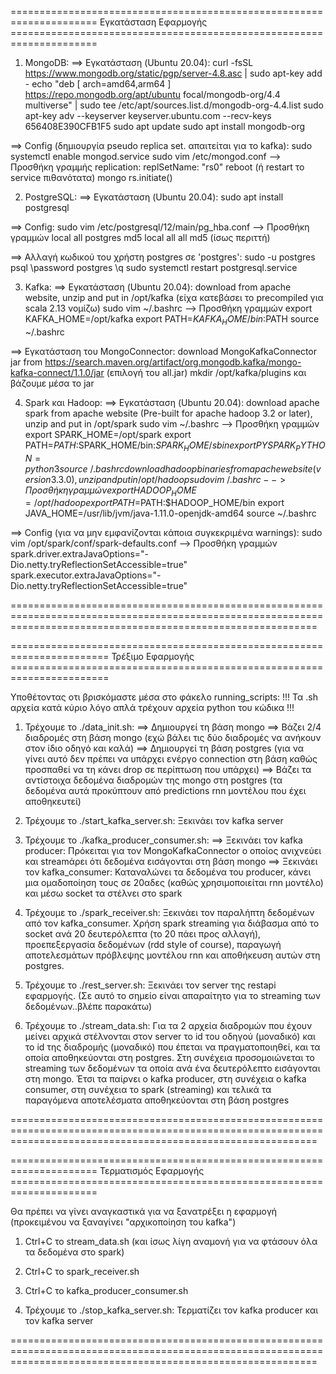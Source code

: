 ===================================================================== Εγκατάσταση Εφαρμογής =====================================================================

1) MongoDB: 
  ==> Εγκατάσταση (Ubuntu 20.04): 
  	curl -fsSL https://www.mongodb.org/static/pgp/server-4.8.asc | sudo apt-key add -
	echo "deb [ arch=amd64,arm64 ] https://repo.mongodb.org/apt/ubuntu focal/mongodb-org/4.4 multiverse" | sudo tee /etc/apt/sources.list.d/mongodb-org-4.4.list
	sudo apt-key adv --keyserver keyserver.ubuntu.com --recv-keys 656408E390CFB1F5
	sudo apt update
	sudo apt install mongodb-org

  ==> Config (δημιουργία pseudo replica set. απαιτείται για το kafka): 
  	sudo systemctl enable mongod.service
  	sudo vim /etc/mongod.conf --> Προσθήκη γραμμής
  				replication:
  					replSetName: "rs0"
  	reboot (ή restart το service πιθανότατα)
	mongo
	rs.initiate()

2) PostgreSQL:
  ==> Εγκατάσταση (Ubuntu 20.04):
  	sudo apt install postgresql
  
  ==> Config:
  	sudo vim /etc/postgresql/12/main/pg_hba.conf --> Προσθήκη γραμμών
  		local   all             postgres                                md5
  		local   all             all                                     md5 (ίσως περιττή)	
  
  ==> Αλλαγή κωδικού του χρήστη postgres σε 'postgres':
  	sudo -u postgres psql
  	\password postgres
  	\q
  	sudo systemctl restart postgresql.service

3) Kafka:
  ==> Εγκατάσταση (Ubuntu 20.04):
  	download from apache website, unzip and put in /opt/kafka (είχα κατεβάσει το precompiled για scala 2.13 νομίζω)
  	sudo vim ~/.bashrc --> Προσθήκη γραμμών
  		export KAFKA_HOME=/opt/kafka
		export PATH=$KAFKA_HOME/bin:$PATH
	source ~/.bashrc

  ==> Εγκατάσταση του MongoConnector:
  	download MongoKafkaConnector jar from https://search.maven.org/artifact/org.mongodb.kafka/mongo-kafka-connect/1.1.0/jar (επιλογή του all.jar)
  	mkdir /opt/kafka/plugins και βάζουμε μέσα το jar
  
4) Spark και Hadoop:
  ==> Εγκατάσταση (Ubuntu 20.04):
  	download apache spark from apache website (Pre-built for apache hadoop 3.2 or later), unzip and put in /opt/spark
  	sudo vim ~/.bashrc --> Προσθήκη γραμμών
  		export SPARK_HOME=/opt/spark
		export PATH=$PATH:$SPARK_HOME/bin:$SPARK_HOME/sbin
		export PYSPARK_PYTHON=python3
	source ~/.bashrc
	download hadoop binaries from apache website (version 3.3.0), unzip and put in /opt/hadoop
	sudo vim ~/.bashrc --> Προσθήκη γραμμών
		export HADOOP_HOME=/opt/hadoop
		export PATH=$PATH:$HADOOP_HOME/bin
		export JAVA_HOME=/usr/lib/jvm/java-1.11.0-openjdk-amd64
	source ~/.bashrc

  ==> Config (για να μην εμφανίζονται κάποια συγκεκριμένα warnings):
  	sudo vim /opt/spark/conf/spark-defaults.conf --> Προσθήκη γραμμών
  		spark.driver.extraJavaOptions="-Dio.netty.tryReflectionSetAccessible=true"
		spark.executor.extraJavaOptions="-Dio.netty.tryReflectionSetAccessible=true"
		
=================================================================================================================================================================

======================================================================= Τρέξιμο Εφαρμογής =======================================================================

Υποθέτοντας οτι βρισκόμαστε μέσα στο φάκελο running_scripts: !!! Τα .sh αρχεία κατά κύριο λόγο απλά τρέχουν αρχεία python του κώδικα !!!

1) Τρέχουμε το ./data_init.sh:
	==> Δημιουργεί τη βάση mongo
	==> Βάζει 2/4 διαδρομές στη βάση mongo (εχώ βάλει τις δύο διαδρομές να ανήκουν στον ίδιο οδηγό και καλά)
	==> Δημιουργεί τη βάση postgres (για να γίνει αυτό δεν πρέπει να υπάρχει ενέργο connection στη βάση καθώς προσπαθεί να τη κάνει drop σε περίπτωση που 	    υπάρχει)
	==> Βάζει τα αντίστοιχα δεδομένα διαδρομών της mongo στη postgres (τα δεδομένα αυτά προκύπτουν από predictions rnn μοντέλου που έχει αποθηκευτεί)

2) Τρέχουμε το ./start_kafka_server.sh: Ξεκινάει τον kafka server

3) Τρέχουμε το ./kafka_producer_consumer.sh: 
	==> Ξεκινάει τον kafka producer: Πρόκειται για τον MongoKafkaConnector ο οποίος ανιχνεύει και streamάρει ότι δεδομένα εισάγονται στη βάση mongo
	==> Ξεκινάει τον kafka_consumer: Καταναλώνει τα δεδομένα του producer, κάνει μια ομαδοποίηση τους σε 20αδες (καθώς χρησιμοποιείται rnn μοντέλο) και μέσω 		    socket τα στέλνει στο spark

4) Τρέχουμε το ./spark_receiver.sh: Ξεκινάει τον παραλήπτη δεδομένων από τον kafka_consumer. Χρήση spark streaming για διάβασμα από το socket ανά 20 δευτερόλεπτα (το 20 πάει προς αλλαγή), προεπεξεργασία δεδομένων (rdd style of course), παραγωγή αποτελεσμάτων πρόβλεψης μοντέλου rnn και αποθήκευση αυτών στη postgres.

5) Τρέχουμε το ./rest_server.sh: Ξεκινάει τον server της restapi εφαρμογής. (Σε αυτό το σημείο είναι απαραίτητο για το streaming των δεδομένων..βλέπε παρακάτω)

6) Τρέχουμε το ./stream_data.sh: Για τα 2 αρχεία διαδρομών που έχουν μείνει αρχικά στέλνονται στον server το id του οδηγού (μοναδικό) και το id της διαδρομής (μοναδικό) που έπεται να πραγματοποιηθεί, και τα οποία αποθηκεύονται στη postgres. Στη συνέχεια προσομοιώνεται το streaming των δεδομένων τα οποία ανά ένα δευτερόλεπτο εισάγονται στη mongo. Έτσι τα παίρνει ο kafka producer, στη συνέχεια ο kafka consumer, στη συνέχεια το spark (streaming) και τελικά τα παραγόμενα αποτελέσματα αποθηκεύονται στη βάση postgres

=================================================================================================================================================================

===================================================================== Τερματισμός Εφαρμογής =====================================================================

Θα πρέπει να γίνει αναγκαστικά για να ξανατρέξει η εφαρμογή (προκειμένου να ξαναγίνει "αρχικοποίηση του kafka")

1) Ctrl+C το stream_data.sh (και ίσως λίγη αναμονή για να φτάσουν όλα τα δεδομένα στο spark)

2) Ctrl+C το spark_receiver.sh

3) Ctrl+C το kafka_producer_consumer.sh

4) Τρέχουμε το ./stop_kafka_server.sh: Τερματίζει τον kafka producer και τον kafka server

=================================================================================================================================================================
